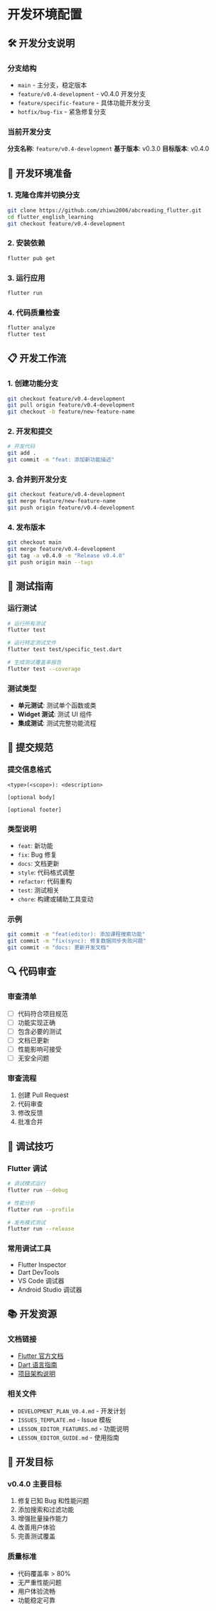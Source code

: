 # 开发环境配置

## 🛠️ 开发分支说明

### 分支结构
- `main` - 主分支，稳定版本
- `feature/v0.4-development` - v0.4.0 开发分支
- `feature/specific-feature` - 具体功能开发分支
- `hotfix/bug-fix` - 紧急修复分支

### 当前开发分支
**分支名称**: `feature/v0.4-development`
**基于版本**: v0.3.0
**目标版本**: v0.4.0

## 🚀 开发环境准备

### 1. 克隆仓库并切换分支
```bash
git clone https://github.com/zhiwu2006/abcreading_flutter.git
cd flutter_english_learning
git checkout feature/v0.4-development
```

### 2. 安装依赖
```bash
flutter pub get
```

### 3. 运行应用
```bash
flutter run
```

### 4. 代码质量检查
```bash
flutter analyze
flutter test
```

## 📋 开发工作流

### 1. 创建功能分支
```bash
git checkout feature/v0.4-development
git pull origin feature/v0.4-development
git checkout -b feature/new-feature-name
```

### 2. 开发和提交
```bash
# 开发代码
git add .
git commit -m "feat: 添加新功能描述"
```

### 3. 合并到开发分支
```bash
git checkout feature/v0.4-development
git merge feature/new-feature-name
git push origin feature/v0.4-development
```

### 4. 发布版本
```bash
git checkout main
git merge feature/v0.4-development
git tag -a v0.4.0 -m "Release v0.4.0"
git push origin main --tags
```

## 🧪 测试指南

### 运行测试
```bash
# 运行所有测试
flutter test

# 运行特定测试文件
flutter test test/specific_test.dart

# 生成测试覆盖率报告
flutter test --coverage
```

### 测试类型
- **单元测试**: 测试单个函数或类
- **Widget 测试**: 测试 UI 组件
- **集成测试**: 测试完整功能流程

## 📝 提交规范

### 提交信息格式
```
<type>(<scope>): <description>

[optional body]

[optional footer]
```

### 类型说明
- `feat`: 新功能
- `fix`: Bug 修复
- `docs`: 文档更新
- `style`: 代码格式调整
- `refactor`: 代码重构
- `test`: 测试相关
- `chore`: 构建或辅助工具变动

### 示例
```bash
git commit -m "feat(editor): 添加课程搜索功能"
git commit -m "fix(sync): 修复数据同步失败问题"
git commit -m "docs: 更新开发文档"
```

## 🔍 代码审查

### 审查清单
- [ ] 代码符合项目规范
- [ ] 功能实现正确
- [ ] 包含必要的测试
- [ ] 文档已更新
- [ ] 性能影响可接受
- [ ] 无安全问题

### 审查流程
1. 创建 Pull Request
2. 代码审查
3. 修改反馈
4. 批准合并

## 🐛 调试技巧

### Flutter 调试
```bash
# 调试模式运行
flutter run --debug

# 性能分析
flutter run --profile

# 发布模式测试
flutter run --release
```

### 常用调试工具
- Flutter Inspector
- Dart DevTools
- VS Code 调试器
- Android Studio 调试器

## 📚 开发资源

### 文档链接
- [Flutter 官方文档](https://flutter.dev/docs)
- [Dart 语言指南](https://dart.dev/guides)
- [项目架构说明](./README.md)

### 相关文件
- `DEVELOPMENT_PLAN_V0.4.md` - 开发计划
- `ISSUES_TEMPLATE.md` - Issue 模板
- `LESSON_EDITOR_FEATURES.md` - 功能说明
- `LESSON_EDITOR_GUIDE.md` - 使用指南

## 🎯 开发目标

### v0.4.0 主要目标
1. 修复已知 Bug 和性能问题
2. 添加搜索和过滤功能
3. 增强批量操作能力
4. 改善用户体验
5. 完善测试覆盖

### 质量标准
- 代码覆盖率 > 80%
- 无严重性能问题
- 用户体验流畅
- 功能稳定可靠